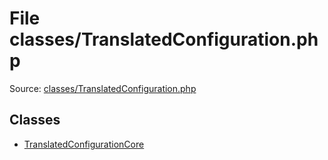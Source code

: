 File classes/TranslatedConfiguration.php
=========

Source: [classes/TranslatedConfiguration.php](https://github.com/PrestaShop/PrestaShop/blob/1.6.0.14/classes/TranslatedConfiguration.php)


Classes
-------

* [TranslatedConfigurationCore](class.TranslatedConfigurationCore.md)

